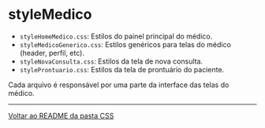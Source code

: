 # styleMedico

- `styleHomeMedico.css`: Estilos do painel principal do médico.
- `styleMedicoGenerico.css`: Estilos genéricos para telas do médico (header, perfil, etc).
- `styleNovaConsulta.css`: Estilos da tela de nova consulta.
- `styleProntuario.css`: Estilos da tela de prontuário do paciente.

Cada arquivo é responsável por uma parte da interface das telas do médico.

---

[Voltar ao README da pasta CSS](../README.md)
